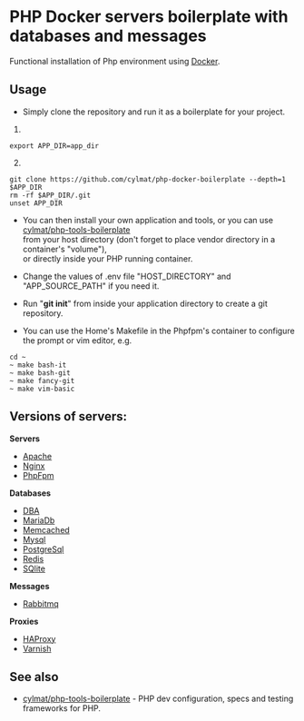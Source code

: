 PHP Docker servers boilerplate with databases and messages
===
Functional installation of Php environment using [Docker](https://www.docker.com).  

Usage
-----
* Simply clone the repository and run it as a boilerplate for your project.  
1.
```
export APP_DIR=app_dir
```

2.
```
git clone https://github.com/cylmat/php-docker-boilerplate --depth=1 $APP_DIR
rm -rf $APP_DIR/.git
unset APP_DIR

```
* You can then install your own application and tools, or you can use [cylmat/php-tools-boilerplate](https://github.com/cylmat/php-tools-boilerplate)  
from your host directory (don't forget to place vendor directory in a container's "volume"),  
or directly inside your PHP running container.

* Change the values of .env file "HOST_DIRECTORY" and "APP_SOURCE_PATH" if you need it.

* Run "**git init**" from inside your application directory to create a git repository.

* You can use the Home's Makefile in the Phpfpm's container to configure the prompt or vim editor, e.g.
```
cd ~
~ make bash-it
~ make bash-git
~ make fancy-git
~ make vim-basic
```

Versions of servers:
---
**Servers**  
* [Apache](https://httpd.apache.org)
* [Nginx](https://www.nginx.com)
* [PhpFpm](https://www.php.net/manual/fr/install.fpm.php)

**Databases**  
* [DBA](https://www.oracle.com/database/berkeley-db/db.html)
* [MariaDb](https://mariadb.org)
* [Memcached](https://memcached.org)
* [Mysql](https://www.mysql.com)
* [PostgreSql](https://www.postgresql.org)
* [Redis](https://redis.io)
* [SQlite](https://www.sqlite.org)

**Messages**  
* [Rabbitmq](https://www.rabbitmq.com)

**Proxies**  
* [HAProxy](http://www.haproxy.org)
* [Varnish](https://varnish-cache.org)

## See also
* [cylmat/php-tools-boilerplate](https://github.com/cylmat/php-tools-boilerplate/) - PHP dev configuration, specs and testing frameworks for PHP.
